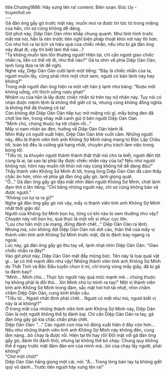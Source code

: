 title:Chương1866: Hãy xưng tên ra!
content:
Biên soạn: Đức Uy - truyenfull.vn<br>---<br>Gã đàn ông gầy gò trước mặt này, muốn moi ra được tin tức từ trong miệng của hắn, chỉ sợ cũng không dễ dàng.<br>Giờ phút này, Diệp Oản Oản nhìn khắp chung quanh. Như tình hình trước mắt mà nói, hẳn là nên trước tiên nghĩ biện pháp thoát khỏi nơi này thì hơn. Coi như hỏi ra lai lịch và hiệu quả của chiếc nhẫn, nếu như bị gã đàn ông này đoạt đi, vậy thì biết làm thế nào…?<br>"Ta không muốn làm tổn thương ngươi! Hiện tại, chỉ cần ngươi giao chiếc nhẫn ra, liền có thể rời đi, như thế nào?" Gã ta nhìn về phía Diệp Oản Oản, lạnh lùng đưa ra lời đề nghị.<br>Nghe vậy, Diệp Oản Oản cười lạnh một tiếng: "Đây là chiếc nhẫn của ta, ngươi muốn lấy, cũng phải nhìn một chút xem, ngươi có bản lãnh này hay không?"<br>Trong mắt người đàn ông hiện ra một vệt hàn ý lạnh như băng: "Rượu mời không uống, chỉ thích uống rượu phạt!"<br>Nhiệm vụ của hắn là lấy được chiếc nhẫn từ trên tay nữ nhân này. Tuy nói có nhận được mệnh lệnh là không thể giết cô ta, nhưng cũng không đồng nghĩa là không thể đả thương cô ta!<br>Còn không đợi Diệp Oản Oản tiếp tục mở miệng nói gì, mấy bóng đen đã chợt lóe lên, trong nháy mắt canh giữ ở bên người Diệp Oản Oản.<br>"Minh chủ, chúng thuộc hạ tới chậm rồi…"<br>Mấy vị nam nhân áo đen, hướng về Diệp Oản Oản hành lễ.<br>Nhìn thấy có người xuất hiện, Diệp Oản Oản khẽ vuốt cằm. Những người này, đều là thành viên tinh anh Không Sợ Minh nàng mang từ Độc Lập Châu tới, toàn bộ đều là cường giả hạng nhất, chuyên phụ trách làm việc trong bóng tối.<br>"Tiểu tử, ta khuyên ngươi thành thành thật thật nói cho ta biết, ngươi đến tột cùng là ai, tại sao lại phải lấy được chiếc nhẫn này của ta? Nếu như ngươi không nói, hôm nay muốn rời khỏi nơi này cũng không hề dễ dàng đâu!"<br>Thấy thành viên Không Sợ Minh đi tới, trong lòng Diệp Oản Oản đã cảm thấy chắc ăn hơn, nhìn về phía gã đàn ông gầy gò, lạnh giọng quát.<br>"Ồ..." Gã đàn ông gầy gò đảo mắt nhìn đám người Không Sợ Minh, chợt lãnh đạm thờ ơ lên tiếng: "Chỉ bằng những người này, chỉ sợ cũng không bảo vệ được ngươi."<br>"Không coi tụi ta ra gì?"<br>Nghe gã đàn ông gầy gò nói vậy, mấy vị thành viên tinh anh Không Sợ Minh nhất thời giận dữ.<br>Người của Không Sợ Minh bọn họ, từng có khi nào bị xem thường như vậy? Chuyện này với bọn họ, quả thực là một nỗi sỉ nhục cực lớn.<br>"Lưu cho hắn một cái mạng, đừng đánh chết..." Diệp Oản Oản ra lệnh.<br>Nhưng mà, còn không đợi Diệp Oản Oản nói dứt câu, thân thể của mấy vị thành viên tinh anh Không Sợ Minh trước mặt, đã bị đánh bay ngang ra ngoài.<br>Lúc này, gã đàn ông gầy gò thu tay về, lạnh nhạt nhìn Diệp Oản Oản: "Giao chiếc nhẫn ra đây!"<br>Vào giờ phút này, Diệp Oản Oản mặt đầy mộng bức. Tên này là loại quái vật gì... lại có thể mạnh đến như vậy! Những thành viên tinh anh Không Sợ Minh do Thất Tinh và Bắc Đẩu tuyển chọn tỉ mỉ, chỉ trong vòng mấy giây, đã bị gã ta đánh bay?<br>"Minh... Minh chủ... Thực lực người này quá mức mạnh mẽ... chúng thuộc hạ không phải là đối thủ... Xin Minh chủ tự mình ra tay!" Một vị thành viên tinh anh Không Sợ Minh trong đám, sắc mặt hơi hơi tái nhợt, nhìn chằm chằm Diệp Oản Oản, cung kính khẩn cầu.<br>"Tiểu tử... Ngươi nhất định phải chết... Ngươi có mắt như mù, ngươi biết vị này là ai không!?"<br>Ở trong mắt của những thành viên tinh anh Không Sợ Minh này, Diệp Oản Oản là một người không thể bị đánh bại. Chỉ cần Diệp Oản Oản ra tay, gã đàn ông gầy gò kia chắc chắn phải chết.<br>Diệp Oản Oản: "..." Các ngươi con mịa nó đừng xuất hiện ở đây còn hơn...<br>Nếu như những thành viên tinh anh Không Sợ Minh này không đến, cùng lắm nàng…bỏ chạy là được rồi. Hiện tại thì hay rồi! Đối mặt với gã đàn ông gầy gò, đánh thì đánh thôi, nhưng lại không thể bỏ chạy. Chung quy không thể ở ngay trước mặt đám đàn em của mình mà…bỏ của chạy lấy người, phải không?<br>"Chờ một chút!"<br>Diệp Oản Oản hắng giọng một cái, nói: "À... Trong lòng bàn tay ta không giết quỷ vô danh…Trước tiên ngươi hãy xưng tên ra!"